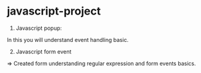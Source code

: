 # javascript-project
1. Javascript popup: 

In this you will understand event handling basic.

2. Javascript form event

=> Created form understanding regular expression and form events basics.

